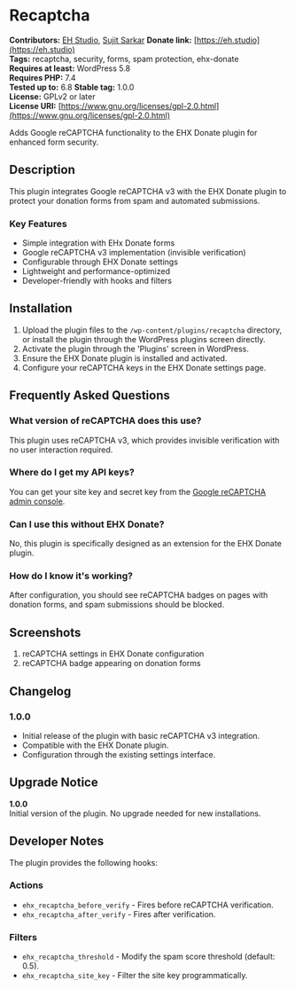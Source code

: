 # Recaptcha

**Contributors:** [EH Studio](https://profiles.wordpress.org/ehstudio), [Sujit Sarkar](https://profiles.wordpress.org/iamsujitsarkar)
**Donate link:** [https://eh.studio](https://eh.studio)  
**Tags:** recaptcha, security, forms, spam protection, ehx-donate  
**Requires at least:** WordPress 5.8  
**Requires PHP:** 7.4  
**Tested up to:** 6.8
**Stable tag:** 1.0.0  
**License:** GPLv2 or later  
**License URI:** [https://www.gnu.org/licenses/gpl-2.0.html](https://www.gnu.org/licenses/gpl-2.0.html)  

Adds Google reCAPTCHA functionality to the EHX Donate plugin for enhanced form security.

## Description

This plugin integrates Google reCAPTCHA v3 with the EHX Donate plugin to protect your donation forms from spam and automated submissions.

### Key Features
- Simple integration with EHx Donate forms
- Google reCAPTCHA v3 implementation (invisible verification)
- Configurable through EHX Donate settings
- Lightweight and performance-optimized
- Developer-friendly with hooks and filters

## Installation

1. Upload the plugin files to the `/wp-content/plugins/recaptcha` directory, or install the plugin through the WordPress plugins screen directly.
2. Activate the plugin through the 'Plugins' screen in WordPress.
3. Ensure the EHX Donate plugin is installed and activated.
4. Configure your reCAPTCHA keys in the EHX Donate settings page.

## Frequently Asked Questions

### What version of reCAPTCHA does this use?
This plugin uses reCAPTCHA v3, which provides invisible verification with no user interaction required.

### Where do I get my API keys?
You can get your site key and secret key from the [Google reCAPTCHA admin console](https://www.google.com/recaptcha/admin/).

### Can I use this without EHX Donate?
No, this plugin is specifically designed as an extension for the EHX Donate plugin.

### How do I know it's working?
After configuration, you should see reCAPTCHA badges on pages with donation forms, and spam submissions should be blocked.

## Screenshots

1. reCAPTCHA settings in EHX Donate configuration  
2. reCAPTCHA badge appearing on donation forms  

## Changelog

### 1.0.0
- Initial release of the plugin with basic reCAPTCHA v3 integration.
- Compatible with the EHX Donate plugin.
- Configuration through the existing settings interface.

## Upgrade Notice

**1.0.0**  
Initial version of the plugin. No upgrade needed for new installations.

## Developer Notes

The plugin provides the following hooks:

### Actions
- `ehx_recaptcha_before_verify` - Fires before reCAPTCHA verification.
- `ehx_recaptcha_after_verify` - Fires after verification.

### Filters
- `ehx_recaptcha_threshold` - Modify the spam score threshold (default: 0.5).
- `ehx_recaptcha_site_key` - Filter the site key programmatically.
